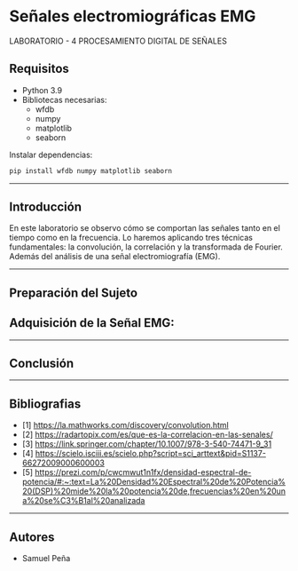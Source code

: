 # Señales electromiográficas EMG  
 LABORATORIO - 4 PROCESAMIENTO DIGITAL DE SEÑALES


## Requisitos
- Python 3.9
- Bibliotecas necesarias:
  - wfdb
  - numpy
  - matplotlib
  - seaborn

Instalar dependencias:
```python
pip install wfdb numpy matplotlib seaborn
```
----
## Introducción

En este laboratorio  se observo cómo se comportan las señales tanto en el tiempo como en la frecuencia. Lo haremos aplicando tres técnicas fundamentales: la convolución, la correlación y la transformada de Fourier. Además del análisis de una señal electromiografía (EMG).

-----

## Preparación del Sujeto

## Adquisición de la Señal EMG:



----
## Conclusión
----
## Bibliografias
- [1] https://la.mathworks.com/discovery/convolution.html
- [2] https://radartopix.com/es/que-es-la-correlacion-en-las-senales/
- [3] https://link.springer.com/chapter/10.1007/978-3-540-74471-9_31
- [4] https://scielo.isciii.es/scielo.php?script=sci_arttext&pid=S1137-66272009000600003
- [5] https://prezi.com/p/cwcmwut1n1fx/densidad-espectral-de-potencia/#:~:text=La%20Densidad%20Espectral%20de%20Potencia%20(DSP)%20mide%20la%20potencia%20de,frecuencias%20en%20una%20se%C3%B1al%20analizada
----
## Autores 
- Samuel Peña
